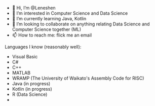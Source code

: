 - 👋 Hi, I’m @Leneshen
- 👀 I’m interested in Computer Science and Data Science
- 🌱 I’m currently learning Java, Kotlin
- 💞️ I’m looking to collaborate on anything relating Data Science and Computer Science together (ML)
- 📫 How to reach me: flick me an email

Languages I know (reasonably well):
- Visual Basic
- C#
- C++
- MATLAB
- WRAMP (The University of Waikato's Assembly Code for RISC)
- Java (in progress)
- Kotlin (in progress)
- R (Data Science)
- 

<!---
Leneshen/Leneshen is a ✨ special ✨ repository because its `README.md` (this file) appears on your GitHub profile.
You can click the Preview link to take a look at your changes.
--->
